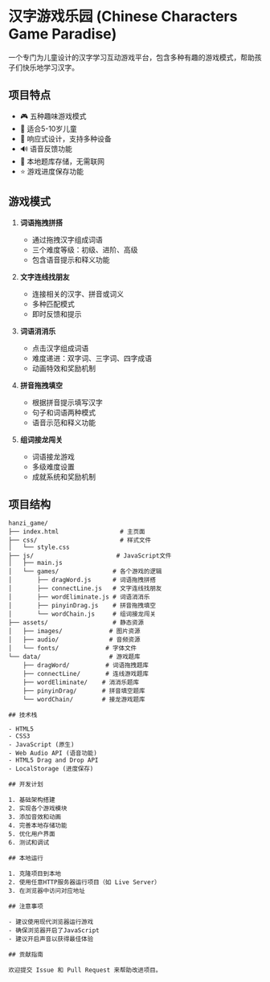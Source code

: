 # 汉字游戏乐园 (Chinese Characters Game Paradise)

一个专门为儿童设计的汉字学习互动游戏平台，包含多种有趣的游戏模式，帮助孩子们快乐地学习汉字。

## 项目特点

- 🎮 五种趣味游戏模式
- 🎯 适合5-10岁儿童
- 📱 响应式设计，支持多种设备
- 🔊 语音反馈功能
- 💾 本地题库存储，无需联网
- ⭐ 游戏进度保存功能

## 游戏模式

1. **词语拖拽拼搭**
   - 通过拖拽汉字组成词语
   - 三个难度等级：初级、进阶、高级
   - 包含语音提示和释义功能

2. **文字连线找朋友**
   - 连接相关的汉字、拼音或词义
   - 多种匹配模式
   - 即时反馈和提示

3. **词语消消乐**
   - 点击汉字组成词语
   - 难度递进：双字词、三字词、四字成语
   - 动画特效和奖励机制

4. **拼音拖拽填空**
   - 根据拼音提示填写汉字
   - 句子和词语两种模式
   - 语音示范和释义功能

5. **组词接龙闯关**
   - 词语接龙游戏
   - 多级难度设置
   - 成就系统和奖励机制

## 项目结构

```
hanzi_game/
├── index.html                 # 主页面
├── css/                       # 样式文件
│   └── style.css
├── js/                       # JavaScript文件
│   ├── main.js
│   └── games/               # 各个游戏的逻辑
│       ├── dragWord.js      # 词语拖拽拼搭
│       ├── connectLine.js   # 文字连线找朋友
│       ├── wordEliminate.js # 词语消消乐
│       ├── pinyinDrag.js    # 拼音拖拽填空
│       └── wordChain.js     # 组词接龙闯关
├── assets/                  # 静态资源
│   ├── images/             # 图片资源
│   ├── audio/              # 音频资源
│   └── fonts/             # 字体文件
└── data/                   # 游戏题库
    ├── dragWord/          # 词语拖拽题库
    ├── connectLine/       # 连线游戏题库
    ├── wordEliminate/    # 消消乐题库
    ├── pinyinDrag/       # 拼音填空题库
    └── wordChain/        # 接龙游戏题库

## 技术栈

- HTML5
- CSS3
- JavaScript (原生)
- Web Audio API (语音功能)
- HTML5 Drag and Drop API
- LocalStorage (进度保存)

## 开发计划

1. 基础架构搭建
2. 实现各个游戏模块
3. 添加音效和动画
4. 完善本地存储功能
5. 优化用户界面
6. 测试和调试

## 本地运行

1. 克隆项目到本地
2. 使用任意HTTP服务器运行项目（如 Live Server）
3. 在浏览器中访问对应地址

## 注意事项

- 建议使用现代浏览器运行游戏
- 确保浏览器开启了JavaScript
- 建议开启声音以获得最佳体验

## 贡献指南

欢迎提交 Issue 和 Pull Request 来帮助改进项目。
